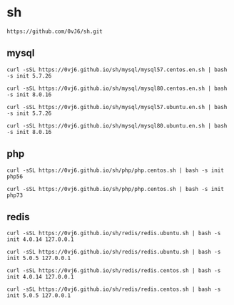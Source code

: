 # sh
    https://github.com/0vJ6/sh.git
## mysql
    curl -sSL https://0vj6.github.io/sh/mysql/mysql57.centos.en.sh | bash -s init 5.7.26
    
    curl -sSL https://0vj6.github.io/sh/mysql/mysql80.centos.en.sh | bash -s init 8.0.16
    
    curl -sSL https://0vj6.github.io/sh/mysql/mysql57.ubuntu.en.sh | bash -s init 5.7.26
    
    curl -sSL https://0vj6.github.io/sh/mysql/mysql80.ubuntu.en.sh | bash -s init 8.0.16
## php
    curl -sSL https://0vj6.github.io/sh/php/php.centos.sh | bash -s init php56
    
    curl -sSL https://0vj6.github.io/sh/php/php.centos.sh | bash -s init php73
## redis
    curl -sSL https://0vj6.github.io/sh/redis/redis.ubuntu.sh | bash -s init 4.0.14 127.0.0.1
    
    curl -sSL https://0vj6.github.io/sh/redis/redis.ubuntu.sh | bash -s init 5.0.5 127.0.0.1
    
    curl -sSL https://0vj6.github.io/sh/redis/redis.centos.sh | bash -s init 4.0.14 127.0.0.1
    
    curl -sSL https://0vj6.github.io/sh/redis/redis.centos.sh | bash -s init 5.0.5 127.0.0.1
